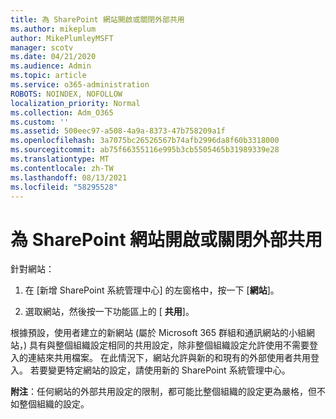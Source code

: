 ```yaml
---
title: 為 SharePoint 網站開啟或關閉外部共用
ms.author: mikeplum
author: MikePlumleyMSFT
manager: scotv
ms.date: 04/21/2020
ms.audience: Admin
ms.topic: article
ms.service: o365-administration
ROBOTS: NOINDEX, NOFOLLOW
localization_priority: Normal
ms.collection: Adm_O365
ms.custom: ''
ms.assetid: 500eec97-a508-4a9a-8373-47b758209a1f
ms.openlocfilehash: 3a7075bc26526567b74afb2996da8f60b3318000
ms.sourcegitcommit: ab75f66355116e995b3cb5505465b31989339e28
ms.translationtype: MT
ms.contentlocale: zh-TW
ms.lasthandoff: 08/13/2021
ms.locfileid: "58295528"
---
```

# <a name="turn-external-sharing-on-or-off-for-a-sharepoint-site"></a>為 SharePoint 網站開啟或關閉外部共用

針對網站：
  
1. 在 [新增 SharePoint 系統管理中心] 的左窗格中，按一下 [**網站**]。
    
2. 選取網站，然後按一下功能區上的 [ **共用**]。
    
根據預設，使用者建立的新網站 (屬於 Microsoft 365 群組和通訊網站的小組網站，) 具有與整個組織設定相同的共用設定，除非整個組織設定允許使用不需要登入的連結來共用檔案。 在此情況下，網站允許與新的和現有的外部使用者共用登入。 若要變更特定網站的設定，請使用新的 SharePoint 系統管理中心。
  
**附注**：任何網站的外部共用設定的限制，都可能比整個組織的設定更為嚴格，但不如整個組織的設定。 
  

